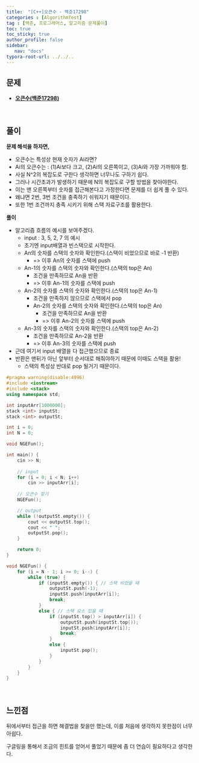 ```yaml
---
title:  "[C++]오큰수 - 백준17298"
categories : [AlgorithmTest]
tag : [백준, 프로그래머스, 알고리즘 문제풀이]
toc: true
toc_sticky: true
author_profile: false
sidebar:
   nav: "docs"
typora-root-url: ../../..
---
```




## 문제

* **[오큰수(백준17298)](https://www.acmicpc.net/problem/17298)**

<br>

## 풀이

**문제 해석을 하자면,**

* 오큰수는 특성상 현재 숫자가 Ai라면?
* Ai의 오큰수는 : (1)Ai보다 크고, (2)Ai의 오른쪽이고, (3)Ai와 가장 가까워야 함.
* 사실 N^2의 복잡도로 구한다 생각하면 너무나도 구하기 쉽다.
* 그러나 시간초과가 발생하기 때문에 N의 복잡도로 구할 방법을 찾아야한다.
* 이는 맨 오른쪽부터 숫자를 접근해본다고 가정한다면 문제를 더 쉽게 풀 수 있다.
* 왜냐면 2번, 3번 조건을 충족하기 쉬워지기 때문이다.
* 또한 1번 조건까지 충족 시키기 위해 스택 자료구조를 활용한다.



**풀이**

* 알고리즘 흐름의 예시를 보여주겠다.
  * input : 3, 5, 2, 7 의 예시
  * 초기엔 input배열과 빈스택으로 시작한다.
  * An의 숫자를 스택의 숫자와 확인한다.(스택이 비었으므로 바로 -1 반환)
    * => 이후 An의 숫자를 스택에 push
  * An-1의 숫자를 스택의 숫자와 확인한다.(스택의 top은 An)
    * 조건을 만족하므로 An을 반환
    * => 이후 An-1의 숫자를 스택에 push
  * An-2의 숫자를 스택의 숫자와 확인한다.(스택의 top은 An-1)
    * 조건을 만족하지 않으므로 스택에서 pop
    * An-2의 숫자를 스택의 숫자와 확인한다.(스택의 top은 An)
      * 조건을 만족하므로 An을 반환
      * => 이후 An-2의 숫자를 스택에 push
  * An-3의 숫자를 스택의 숫자와 확인한다.(스택의 top은 An-2)
    * 조건을 만족하므로 An-2을 반환
    * => 이후 An-3의 숫자를 스택에 push
* 근데 여기서 input 배열을 다 접근했으므로 종료
* 반환은 맨뒤가 아닌 앞부터 순서대로 해줘야하기 때문에 이때도 스택을 활용!
  * 스택의 특성상 반대로 pop 될거기 때문이다.




```c++
#pragma warning(disable:4996)
#include <iostream>
#include <stack>
using namespace std;

int inputArr[1000000];
stack <int> inputSt;
stack <int> outputSt;

int i = 0;
int N = 0;

void NGEFun();

int main() {
	cin >> N;
	
	// input
	for (i = 0; i < N; i++) 
		cin >> inputArr[i];
	
	// 오큰수 찾기
	NGEFun();

	// output
	while (!outputSt.empty()) {
		cout << outputSt.top();
		cout << " ";
		outputSt.pop();
	}

	return 0;
}

void NGEFun() {
	for (i = N - 1; i >= 0; i--) {
		while (true) {
			if (inputSt.empty()) { // 스택 비었을 때
				outputSt.push(-1);
				inputSt.push(inputArr[i]);
				break;
			}
			else { // 스택 요소 있을 때
				if (inputSt.top() > inputArr[i]) {
					outputSt.push(inputSt.top());
					inputSt.push(inputArr[i]);
					break;
				}
				else {
					inputSt.pop();
				}
			}
		}
	}
}
```

<br>

## 느낀점

뒤에서부터 접근을 하면 해결법을 찾을만 했는데, 이를 처음에 생각하지 못한점이 너무 아쉽다.

구글링을 통해서 조금의 힌트를 얻어서 풀었기 때문에 좀 더 연습이 필요하다고 생각한다.
